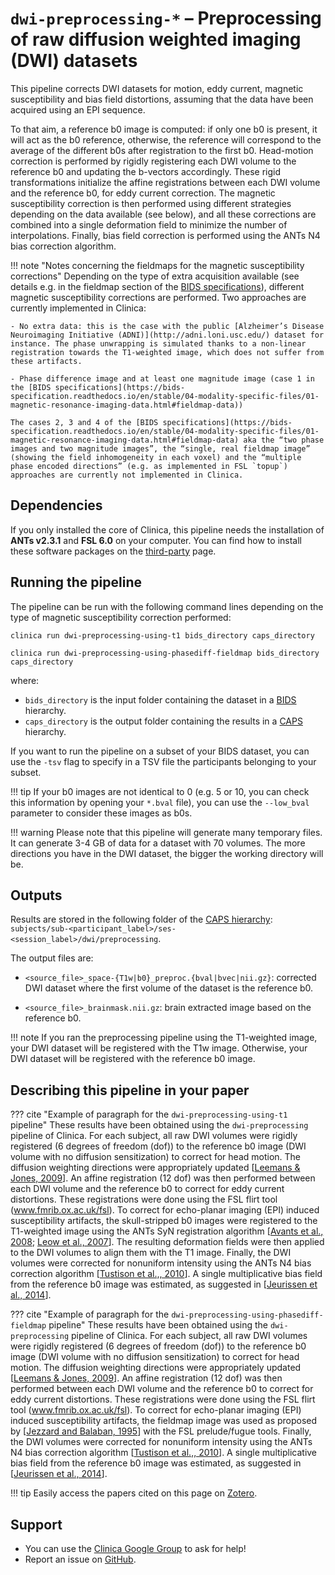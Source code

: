 # `dwi-preprocessing-*` – Preprocessing of raw diffusion weighted imaging (DWI) datasets

This pipeline corrects DWI datasets for motion, eddy current, magnetic susceptibility and bias field distortions, assuming that the data have been acquired using an EPI sequence.

To that aim, a reference b0 image is computed: if only one b0 is present, it will act as the b0 reference, otherwise, the reference will correspond to the average of the different b0s after registration to the first b0. Head-motion correction is performed by rigidly registering each DWI volume to the reference b0 and updating the b-vectors accordingly. These rigid transformations initialize the affine registrations between each DWI volume and the reference b0, for eddy current correction. The magnetic susceptibility correction is then performed using different strategies depending on the data available (see below), and all these corrections are combined into a single deformation field to minimize the number of interpolations. Finally, bias field correction is performed using the ANTs N4 bias correction algorithm.


!!! note "Notes concerning the fieldmaps for the magnetic susceptibility corrections"
    Depending on the type of extra acquisition available (see details e.g. in the fieldmap section of the [BIDS specifications](https://bids-specification.readthedocs.io/en/stable/04-modality-specific-files/01-magnetic-resonance-imaging-data.html#fieldmap-data)), different magnetic susceptibility corrections are performed. Two approaches are currently implemented in Clinica:

    - No extra data: this is the case with the public [Alzheimer’s Disease Neuroimaging Initiative (ADNI)](http://adni.loni.usc.edu/) dataset for instance. The phase unwrapping is simulated thanks to a non-linear registration towards the T1-weighted image, which does not suffer from these artifacts.

    - Phase difference image and at least one magnitude image (case 1 in the [BIDS specifications](https://bids-specification.readthedocs.io/en/stable/04-modality-specific-files/01-magnetic-resonance-imaging-data.html#fieldmap-data))

    The cases 2, 3 and 4 of the [BIDS specifications](https://bids-specification.readthedocs.io/en/stable/04-modality-specific-files/01-magnetic-resonance-imaging-data.html#fieldmap-data) aka the “two phase images and two magnitude images”, the “single, real fieldmap image” (showing the field inhomogeneity in each voxel) and the “multiple phase encoded directions” (e.g. as implemented in FSL `topup`) approaches are currently not implemented in Clinica.



## Dependencies
<!--If you installed the docker image of Clinica, nothing is required.-->

If you only installed the core of Clinica, this pipeline needs the installation of **ANTs v2.3.1** and **FSL 6.0** on your computer. You can find how to install these software packages on the [third-party](../../Third-party) page.

## Running the pipeline
The pipeline can be run with the following command lines depending on the type of  magnetic susceptibility correction performed:

```
clinica run dwi-preprocessing-using-t1 bids_directory caps_directory
```
```
clinica run dwi-preprocessing-using-phasediff-fieldmap bids_directory caps_directory
```

where:

  - `bids_directory` is the input folder containing the dataset in a [BIDS](../../BIDS) hierarchy.
  - `caps_directory` is the output folder containing the results in a [CAPS](../../CAPS/Introduction) hierarchy.

If you want to run the pipeline on a subset of your BIDS dataset, you can use the `-tsv` flag to specify in a TSV file the participants belonging to your subset.

!!! tip
    If your b0 images are not identical to 0 (e.g. 5 or 10, you can check this information by opening your `*.bval` file), you can use the `--low_bval` parameter to consider these images as b0s.

!!! warning
    Please note that this pipeline will generate many temporary files. It can generate 3-4 GB of data for a dataset with 70 volumes. The more directions you have in the DWI dataset, the bigger the working directory will be.


## Outputs
Results are stored in the following folder of the [CAPS hierarchy](../../CAPS/Specifications/#dwi-preprocessing-preprocessing-of-raw-diffusion-weighted-imaging-dwi-datasets): `subjects/sub-<participant_label>/ses-<session_label>/dwi/preprocessing`.

The output files are:

  - `<source_file>_space-{T1w|b0}_preproc.{bval|bvec|nii.gz}`: corrected DWI dataset where the first volume of the dataset is the reference b0.

  - `<source_file>_brainmask.nii.gz`: brain extracted image based on the reference b0.

!!! note
    If you ran the preprocessing pipeline using the T1-weighted image, your DWI dataset will be registered with the T1w image. Otherwise, your DWI dataset will be registered with the reference b0 image.

<!--## Visualization of the results-->

<!--!!! note-->
<!--    The visualization command is not available for the moment. Please come back later, this section will be updated ASAP.-->


## Describing this pipeline in your paper

??? cite "Example of paragraph for the `dwi-preprocessing-using-t1` pipeline"
    These results have been obtained using the `dwi-preprocessing` pipeline of Clinica. For each subject, all raw DWI volumes were rigidly registered (6 degrees of freedom (dof)) to the reference b0 image (DWI volume with no diffusion sensitization) to correct for head motion. The diffusion weighting directions were appropriately updated [[Leemans & Jones, 2009](https://doi.org/10.1002/mrm.21890)]. An affine registration (12 dof) was then performed between each DWI volume and the reference b0 to correct for eddy current distortions. These registrations were done using the FSL flirt tool (www.fmrib.ox.ac.uk/fsl). To correct for echo-planar imaging (EPI) induced susceptibility artifacts, the skull-stripped b0 images were registered to the T1-weighted image using the ANTs SyN registration algorithm [[Avants et al., 2008](https://doi.org/10.1016/j.media.2007.06.004); [Leow et al., 2007](https://doi.org/10.1109/TMI.2007.892646)]. The resulting deformation fields were then applied to the DWI volumes to align them with the T1 image. Finally, the DWI volumes were corrected for nonuniform intensity using the ANTs N4 bias correction algorithm [[Tustison et al.,, 2010](https://doi.org/10.1109/TMI.2010.2046908)]. A single multiplicative bias field from the reference b0 image was estimated, as suggested in [[Jeurissen et al., 2014](https://doi.org/10.1016/j.neuroimage.2014.07.061)].


??? cite "Example of paragraph for the `dwi-preprocessing-using-phasediff-fieldmap` pipeline"
    These results have been obtained using the `dwi-preprocessing` pipeline of Clinica. For each subject, all raw DWI volumes were rigidly registered (6 degrees of freedom (dof)) to the reference b0 image (DWI volume with no diffusion sensitization) to correct for head motion. The diffusion weighting directions were appropriately updated [[Leemans & Jones, 2009](https://doi.org/10.1002/mrm.21890)]. An affine registration (12 dof) was then performed between each DWI volume and the reference b0 to correct for eddy current distortions. These registrations were done using the FSL flirt tool (www.fmrib.ox.ac.uk/fsl). To correct for echo-planar imaging (EPI) induced susceptibility artifacts, the fieldmap image was used as proposed by [[Jezzard and Balaban, 1995](https://doi.org/10.1002/mrm.1910340111)] with the FSL prelude/fugue tools. Finally, the DWI volumes were corrected for nonuniform intensity using the ANTs N4 bias correction algorithm [[Tustison et al.,, 2010](https://doi.org/10.1109/TMI.2010.2046908)]. A single multiplicative bias field from the reference b0 image was estimated, as suggested in [[Jeurissen et al., 2014](https://doi.org/10.1016/j.neuroimage.2014.07.061)].

!!! tip
    Easily access the papers cited on this page on [Zotero](https://www.zotero.org/groups/2240070/clinica_aramislab/items/collectionKey/BJV73LU7).

## Support

-   You can use the [Clinica Google Group](https://groups.google.com/forum/#!forum/clinica-user) to ask for help!
-   Report an issue on [GitHub](https://github.com/aramis-lab/clinica/issues).
